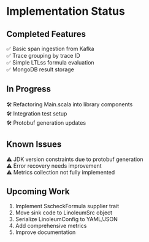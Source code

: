 # Implementation Status

## Completed Features
✅ Basic span ingestion from Kafka  
✅ Trace grouping by trace ID  
✅ Simple LTLss formula evaluation  
✅ MongoDB result storage  

## In Progress
🛠 Refactoring Main.scala into library components  
🛠 Integration test setup  
🛠 Protobuf generation updates  

## Known Issues
⚠️ JDK version constraints due to protobuf generation  
⚠️ Error recovery needs improvement  
⚠️ Metrics collection not fully implemented  

## Upcoming Work
1. Implement SscheckFormula supplier trait
2. Move sink code to LinoleumSrc object
3. Serialize LinoleumConfig to YAML/JSON
4. Add comprehensive metrics
5. Improve documentation
